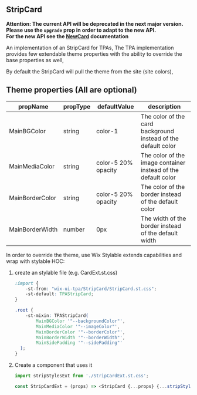 ## StripCard
**Attention: The current API will be deprecated in the next major version.  
Please use the `upgrade` prop in order to adapt to the new API.  
For the new API see the [NewCard](../NewCard/NewCard.tsx) documentation**

An implementation of an StripCard for TPAs,
The TPA implementation provides few extendable theme properties with the ability to override the base properties as well,

By default the StripCard will pull the theme from the site (site colors),

## Theme properties (All are optional)

| propName   | propType | defaultValue | description |
|------------|----------|--------------|-------------|
| MainBGColor  | string   | color-1 | The color of the card background instead of the default color |
| MainMediaColor  | string   | color-5 20% opacity | The color of the image container instead of the default color |
| MainBorderColor  | string   | color-5 20% opacity | The color of the border instead of the default color |
| MainBorderWidth  | number   | 0px | The width of the border instead of the default width |


In order to override the theme, use Wix Stylable extends capabilities and wrap with stylable HOC:

1. create an stylable file (e.g. CardExt.st.css)
    ``` css
    :import {
        -st-from: "wix-ui-tpa/StripCard/StripCard.st.css";
        -st-default: TPAStripCard;
    }

    .root {
        -st-mixin: TPAStripCard(
            MainBGColor '"--backgroundColor"',
            MainMediaColor '"--imageColor"',
            MainBorderColor '"--borderColor"',
            MainBorderWidth '"--borderWidth"',
            MainSidePadding '"--sidePadding"'
      );
    }

    ```

2. Create a component that uses it
    ``` javascript
    import stripStylesExt from './StripCardExt.st.css';

    const StripCardExt = (props) => <StripCard {...props} {...stripStylesExt('root', {}, props)}/>;
    ```

